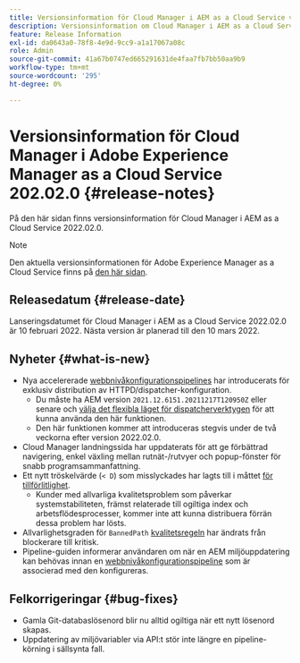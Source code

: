 ```yaml
---
title: Versionsinformation för Cloud Manager i AEM as a Cloud Service version 2022.02.0
description: Versionsinformation om Cloud Manager i AEM as a Cloud Service version 2022.02.0.
feature: Release Information
exl-id: da0643a0-78f8-4e9d-9cc9-a1a17067a08c
role: Admin
source-git-commit: 41a67b0747ed665291631de4faa7fb7bb50aa9b9
workflow-type: tm+mt
source-wordcount: '295'
ht-degree: 0%

---
```


# Versionsinformation för Cloud Manager i Adobe Experience Manager as a Cloud Service 202.02.0 {#release-notes}

På den här sidan finns versionsinformation för Cloud Manager i AEM as a Cloud Service 2022.02.0.

>[!NOTE]
>
>Den aktuella versionsinformationen för Adobe Experience Manager as a Cloud Service finns på [den här sidan](/help/release-notes/release-notes-cloud/release-notes-current.md).

## Releasedatum {#release-date}

Lanseringsdatumet för Cloud Manager i AEM as a Cloud Service 2022.02.0 är 10 februari 2022. Nästa version är planerad till den 10 mars 2022.

## Nyheter {#what-is-new}

* Nya accelererade [webbnivåkonfigurationspipelines](/help/implementing/cloud-manager/configuring-pipelines/introduction-ci-cd-pipelines.md#web-tier-config-pipelines) har introducerats för exklusiv distribution av HTTPD/dispatcher-konfiguration.
   * Du måste ha AEM version `2021.12.6151.20211217T120950Z` eller senare och [välja det flexibla läget för dispatcherverktygen](/help/implementing/dispatcher/disp-overview.md#validation-debug) för att kunna använda den här funktionen.
   * Den här funktionen kommer att introduceras stegvis under de två veckorna efter version 2022.02.0.
* Cloud Manager landningssida har uppdaterats för att ge förbättrad navigering, enkel växling mellan rutnät-/rutvyer och popup-fönster för snabb programsammanfattning.
* Ett nytt tröskelvärde (`< D`) som misslyckades har lagts till i måttet [för tillförlitlighet](/help/implementing/cloud-manager/code-quality-testing.md#understanding-code-quality-rules).
   * Kunder med allvarliga kvalitetsproblem som påverkar systemstabiliteten, främst relaterade till ogiltiga index och arbetsflödesprocesser, kommer inte att kunna distribuera förrän dessa problem har lösts.
* Allvarlighetsgraden för `BannedPath` [kvalitetsregeln](/help/implementing/cloud-manager/code-quality-testing.md#understanding-code-quality-rules) har ändrats från blockerare till kritisk.
* Pipeline-guiden informerar användaren om när en AEM miljöuppdatering kan behövas innan en [webbnivåkonfigurationspipeline](/help/implementing/cloud-manager/configuring-pipelines/introduction-ci-cd-pipelines.md#web-tier-config-pipelines) som är associerad med den konfigureras.

## Felkorrigeringar {#bug-fixes}

* Gamla Git-databaslösenord blir nu alltid ogiltiga när ett nytt lösenord skapas.
* Uppdatering av miljövariabler via API:t stör inte längre en pipeline-körning i sällsynta fall.
